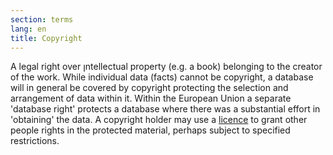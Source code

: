 ```yaml
---
section: terms
lang: en
title: Copyright
---
```


A legal right over ןntellectual property (e.g. a book) belonging to the creator of the work. While individual data (facts) cannot be copyright, a database will in general be covered by copyright protecting the selection and arrangement of data within it. Within the European Union a separate 'database right' protects a database where there was a substantial effort in 'obtaining' the data. A copyright holder may use a [licence](/glossary/en/terms/licence/) to grant other people rights in the protected material, perhaps subject to specified restrictions.
